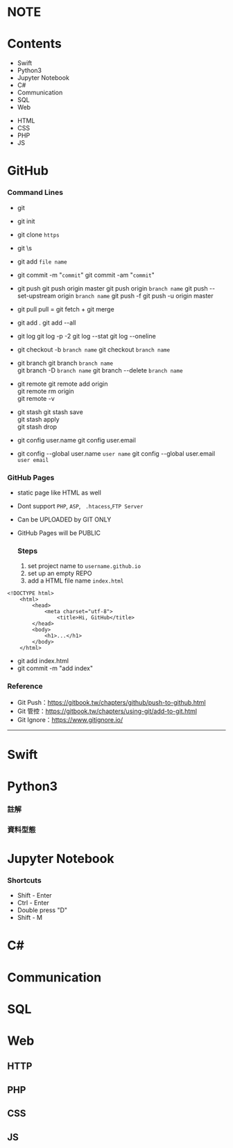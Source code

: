 # NOTE
# Contents

+ Swift
+ Python3
+ Jupyter Notebook
+ C#
+ Communication
+ SQL
+ Web
- HTML
- CSS
- PHP
- JS


# GitHub

### Command Lines
+   git 
+   git init
+   git clone `https`
+   git \s
+   git add `file name`
+   git commit -m "`commit`"
    git commit -am "`commit`"
  
+   git push
    git push origin master
    git push origin `branch name`
    git push --set-upstream origin `branch name`
    git push -f
    git push -u origin master

+   git pull
    pull = git fetch + git merge
    
+   git add .
    git add --all
    
+   git log
    git log -p -2
    git log --stat
    git log --oneline
    
+   git checkout -b `branch name`
    git checkout `branch name`
+   git branch
    git branch `branch name`  
    git branch -D `branch name`
    git branch --delete `branch name`  
> 
+ git remote
    git remote add origin  
    git remote rm origin  
    git remote -v  

+   git stash
    git stash save  
    git stash apply  
    git stash drop

+   git config user.name
    git config user.email
+   git config --global user.name `user name`
    git config --global user.email `user email`

### GitHub Pages
+ static page like HTML as well
+ Dont support `PHP`, `ASP`, ` .htacess`,`FTP Server` 
+ Can be UPLOADED by GIT ONLY
+ GitHub Pages will be PUBLIC

    ### Steps  
    1. set project name to `username.github.io`
    2. set up an empty REPO
    3. add a HTML file name `index.html`
```
<!DOCTYPE html>
	<html>
	   	<head>
			<meta charset="utf-8">
				<title>Hi, GitHub</title>
		</head>
		<body>
			<h1>...</h1>
		</body>
	</html>
```
+ git add index.html  
+ git commit -m "add index"


### Reference
+ Git Push：https://gitbook.tw/chapters/github/push-to-github.html
+ Git 管控：https://gitbook.tw/chapters/using-git/add-to-git.html
+ Git Ignore：https://www.gitignore.io/

----


# Swift

# Python3
### 註解
### 資料型態

# Jupyter Notebook

### Shortcuts

+ Shift - Enter
+ Ctrl - Enter
+ Double press "D"
+ Shift - M

# C#

# Communication

# SQL

# Web
## HTTP
## PHP
## CSS
## JS
